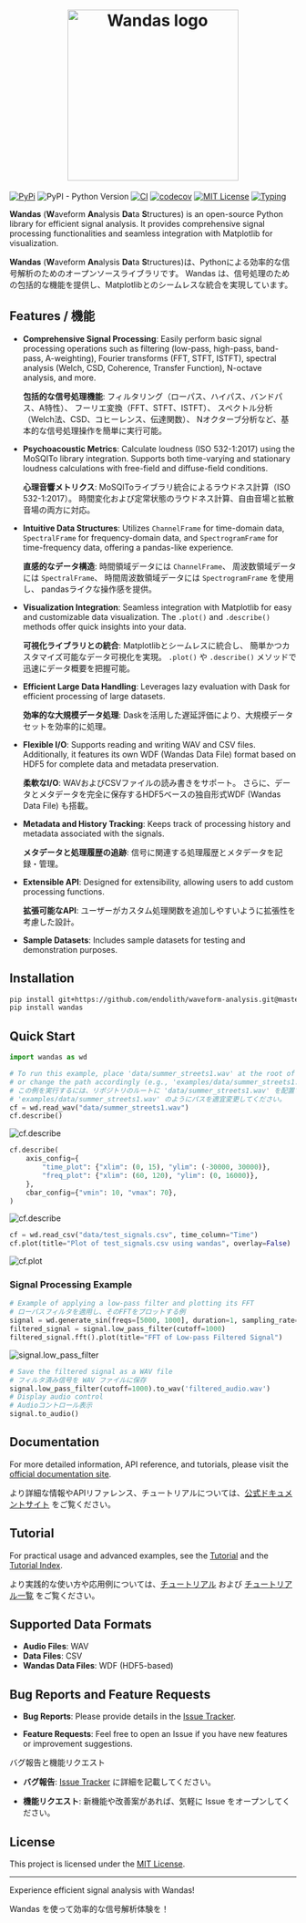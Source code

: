 <h1 align="center">
    <img src="https://github.com/kasahart/wandas/blob/main/images/logo.png?raw=true" alt="Wandas logo" width="300"/>
</h1>

[![PyPi](https://img.shields.io/pypi/v/wandas)](https://pypi.org/project/wandas/)
![PyPI - Python Version](https://img.shields.io/pypi/pyversions/wandas)
[![CI](https://github.com/kasahart/wandas/actions/workflows/ci.yml/badge.svg)](https://github.com/kasahart/wandas/actions/workflows/ci.yml)
[![codecov](https://codecov.io/gh/kasahart/wandas/graph/badge.svg?token=53NPNQQZZ8)](https://codecov.io/gh/kasahart/wandas)
[![MIT License](https://img.shields.io/badge/License-MIT-yellow.svg)](https://github.com/kasahart/wandas/blob/main/LICENSE)
[![Typing](https://img.shields.io/pypi/types/wandas)](https://pypi.org/project/wandas/)

**Wandas** (**W**aveform **An**alysis **Da**ta **S**tructures) is an open-source Python library for efficient signal analysis. It provides comprehensive signal processing functionalities and seamless integration with Matplotlib for visualization.

**Wandas** (**W**aveform **An**alysis **Da**ta **S**tructures)は、Pythonによる効率的な信号解析のためのオープンソースライブラリです。
Wandas は、信号処理のための包括的な機能を提供し、Matplotlibとのシームレスな統合を実現しています。

## Features / 機能

- **Comprehensive Signal Processing**:
  Easily perform basic signal processing operations such as filtering (low-pass, high-pass, band-pass, A-weighting), Fourier transforms (FFT, STFT, ISTFT), spectral analysis (Welch, CSD, Coherence, Transfer Function), N-octave analysis, and more.

  **包括的な信号処理機能**:
  フィルタリング（ローパス、ハイパス、バンドパス、A特性）、
  フーリエ変換（FFT、STFT、ISTFT）、
  スペクトル分析（Welch法、CSD、コヒーレンス、伝達関数）、
  Nオクターブ分析など、基本的な信号処理操作を簡単に実行可能。

- **Psychoacoustic Metrics**:
  Calculate loudness (ISO 532-1:2017) using the MoSQITo library integration. Supports both time-varying and stationary loudness calculations with free-field and diffuse-field conditions.

  **心理音響メトリクス**:
  MoSQIToライブラリ統合によるラウドネス計算（ISO 532-1:2017）。
  時間変化および定常状態のラウドネス計算、自由音場と拡散音場の両方に対応。

- **Intuitive Data Structures**:
  Utilizes `ChannelFrame` for time-domain data, `SpectralFrame` for frequency-domain data, and `SpectrogramFrame` for time-frequency data, offering a pandas-like experience.

  **直感的なデータ構造**:
  時間領域データには `ChannelFrame`、
  周波数領域データには `SpectralFrame`、
  時間周波数領域データには `SpectrogramFrame` を使用し、
  pandasライクな操作感を提供。

- **Visualization Integration**:
  Seamless integration with Matplotlib for easy and customizable data visualization. The `.plot()` and `.describe()` methods offer quick insights into your data.

  **可視化ライブラリとの統合**:
  Matplotlibとシームレスに統合し、
  簡単かつカスタマイズ可能なデータ可視化を実現。
  `.plot()` や `.describe()` メソッドで迅速にデータ概要を把握可能。

- **Efficient Large Data Handling**:
  Leverages lazy evaluation with Dask for efficient processing of large datasets.

  **効率的な大規模データ処理**:
  Daskを活用した遅延評価により、大規模データセットを効率的に処理。

- **Flexible I/O**:
  Supports reading and writing WAV and CSV files. Additionally, it features its own WDF (Wandas Data File) format based on HDF5 for complete data and metadata preservation.

  **柔軟なI/O**:
  WAVおよびCSVファイルの読み書きをサポート。
  さらに、データとメタデータを完全に保存するHDF5ベースの独自形式WDF (Wandas Data File) も搭載。

- **Metadata and History Tracking**:
  Keeps track of processing history and metadata associated with the signals.

  **メタデータと処理履歴の追跡**:
  信号に関連する処理履歴とメタデータを記録・管理。

- **Extensible API**:
  Designed for extensibility, allowing users to add custom processing functions.

  **拡張可能なAPI**:
  ユーザーがカスタム処理関数を追加しやすいように拡張性を考慮した設計。

- **Sample Datasets**:
  Includes sample datasets for testing and demonstration purposes.

## Installation
<!-- ## インストール -->

```bash
pip install git+https://github.com/endolith/waveform-analysis.git@master
pip install wandas
```

## Quick Start
<!-- ## クイックスタート -->

```python
import wandas as wd

# To run this example, place 'data/summer_streets1.wav' at the root of the repository,
# or change the path accordingly (e.g., 'examples/data/summer_streets1.wav').
# この例を実行するには、リポジトリのルートに 'data/summer_streets1.wav' を配置するか、
# 'examples/data/summer_streets1.wav' のようにパスを適宜変更してください。
cf = wd.read_wav("data/summer_streets1.wav")
cf.describe()
```

![cf.describe](https://github.com/kasahart/wandas/blob/main/images/read_wav_describe.png?raw=true)

```python
cf.describe(
    axis_config={
        "time_plot": {"xlim": (0, 15), "ylim": (-30000, 30000)},
        "freq_plot": {"xlim": (60, 120), "ylim": (0, 16000)},
    },
    cbar_config={"vmin": 10, "vmax": 70},
)
```

![cf.describe](https://github.com/kasahart/wandas/blob/main/images/read_wav_describe_set_config.png?raw=true)

```python
cf = wd.read_csv("data/test_signals.csv", time_column="Time")
cf.plot(title="Plot of test_signals.csv using wandas", overlay=False)
```

![cf.plot](https://github.com/kasahart/wandas/blob/main/images/plot_csv_using_wandas.png?raw=true)

### Signal Processing Example
<!-- ### 信号処理の例 -->

```python
# Example of applying a low-pass filter and plotting its FFT
# ローパスフィルタを適用し、そのFFTをプロットする例
signal = wd.generate_sin(freqs=[5000, 1000], duration=1, sampling_rate=44100)
filtered_signal = signal.low_pass_filter(cutoff=1000)
filtered_signal.fft().plot(title="FFT of Low-pass Filtered Signal")
```

![signal.low_pass_filter](https://github.com/kasahart/wandas/blob/main/images/low_pass_filter.png?raw=true)

```python
# Save the filtered signal as a WAV file
# フィルタ済み信号を WAV ファイルに保存
signal.low_pass_filter(cutoff=1000).to_wav('filtered_audio.wav')
# Display audio control
# Audioコントロール表示
signal.to_audio()
```

## Documentation
<!-- ## ドキュメント -->

For more detailed information, API reference, and tutorials, please visit the [official documentation site](https://kasahart.github.io/wandas/).

より詳細な情報やAPIリファレンス、チュートリアルについては、[公式ドキュメントサイト](https://kasahart.github.io/wandas/) をご覧ください。

## Tutorial

For practical usage and advanced examples, see the [Tutorial](tutorial/00_setup.ipynb) and the [Tutorial Index](tutorial/).

より実践的な使い方や応用例については、[チュートリアル](tutorial/00_setup.ipynb) および [チュートリアル一覧](tutorial/) をご覧ください。

## Supported Data Formats
<!-- ## 対応データ形式 -->

- **Audio Files**: WAV
    <!-- **音声ファイル**: WAV -->
- **Data Files**: CSV
    <!-- **データファイル**: CSV -->
- **Wandas Data Files**: WDF (HDF5-based)
    <!-- **Wandasデータファイル**: WDF (HDF5ベース) -->

## Bug Reports and Feature Requests

- **Bug Reports**: Please provide details in the [Issue Tracker](https://github.com/kasahart/wandas/issues).

- **Feature Requests**: Feel free to open an Issue if you have new features or improvement suggestions.

バグ報告と機能リクエスト

- **バグ報告**: [Issue Tracker](https://github.com/kasahart/wandas/issues) に詳細を記載してください。

- **機能リクエスト**: 新機能や改善案があれば、気軽に Issue をオープンしてください。

## License
<!-- ## ライセンス -->

This project is licensed under the [MIT License](LICENSE).
<!-- このプロジェクトは [MIT ライセンス](LICENSE) の下で公開されています。 -->

---

Experience efficient signal analysis with Wandas!

Wandas を使って効率的な信号解析体験を！
